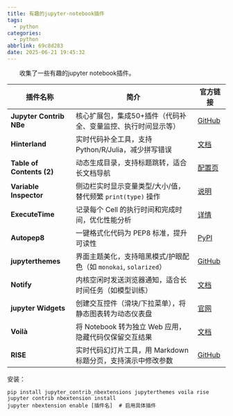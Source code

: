 ```yaml
---
title: 有趣的jupyter-notebook插件
tags:
  - python
categories:
  - python
abbrlink: 69c8d283
date: 2025-06-21 19:45:32
---
```


&emsp;&emsp;收集了一些有趣的jupyter notebook插件。
<!--less-->

| **插件名称**               | **简介**                                                                 | **官方链接**                                                                 |
|----------------------------|--------------------------------------------------------------------------|----------------------------------------------------------------------------|
| **Jupyter Contrib NBe**    | 核心扩展包，集成50+插件（代码补全、变量监控、执行时间显示等）             | [GitHub](https://github.com/ipython-contrib/jupyter_contrib_nbextensions)  |
| **Hinterland**             | 实时代码补全工具，支持 Python/R/Julia，减少拼写错误                      | [文档](https://jupyter-contrib-nbextensions.readthedocs.io/en/latest/nbextensions/hinterland/README.html) |
| **Table of Contents (2)** | 动态生成目录，支持标题跳转，适合长文档导航                               | [配置页](https://jupyter-contrib-nbextensions.readthedocs.io/en/latest/nbextensions/toc2/README.html) |
| **Variable Inspector**    | 侧边栏实时显示变量类型/大小/值，替代频繁 `print(type)` 操作              | [说明](https://jupyter-contrib-nbextensions.readthedocs.io/en/latest/nbextensions/varInspector/README.html) |
| **ExecuteTime**            | 记录每个 Cell 的执行时间和完成时间，优化性能分析                         | [详情](https://jupyter-contrib-nbextensions.readthedocs.io/en/latest/nbextensions/execute_time/README.html) |
| **Autopep8**               | 一键格式化代码为 PEP8 标准，提升可读性                                   | [PyPI](https://pypi.org/project/autopep8/)                                |
| **jupyterthemes**          | 界面主题美化，支持暗黑模式/护眼配色（如 `monokai`, `solarized`）          | [GitHub](https://github.com/dunovank/jupyter-themes)                      |
| **Notify**                 | 内核空闲时发送浏览器通知，适合长时间任务（如模型训练）                   | [文档](https://jupyter-contrib-nbextensions.readthedocs.io/en/latest/nbextensions/notify/README.html) |
| **jupyter Widgets**        | 创建交互控件（滑块/下拉菜单），将静态图表转为动态仪表盘                  | [官网](https://ipywidgets.readthedocs.io/en/latest/)                      |
| **Voilà**                  | 将 Notebook 转为独立 Web 应用，隐藏代码仅保留交互结果                    | [文档](https://voila.readthedocs.io/en/stable/)                           |
| **RISE**                   | 实时代码幻灯片工具，用 Markdown 标题分页，支持演示中修改参数             | [GitHub](https://github.com/damianavila/RISE)                            |

安装：
```
pip install jupyter_contrib_nbextensions jupyterthemes voila rise
jupyter contrib nbextension install
jupyter nbextension enable [插件名]  # 启用具体插件
```
